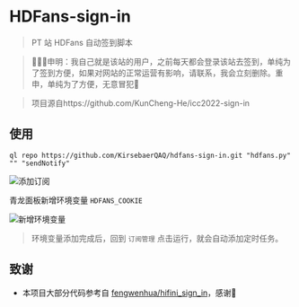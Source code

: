 # HDFans-sign-in

> PT 站 HDFans 自动签到脚本

> 📌📌📌申明：我自己就是该站的用户，之前每天都会登录该站去签到，单纯为了签到方便，如果对网站的正常运营有影响，请联系，我会立刻删除。重申，单纯为了方便，无意冒犯🫶

> 项目源自https://github.com/KunCheng-He/icc2022-sign-in
## 使用

```
ql repo https://github.com/KirsebaerQAQ/hdfans-sign-in.git "hdfans.py" "" "sendNotify"
```

![添加订阅](https://github.com/KunCheng-He/icc2022-sign-in/assets/48958733/8628f8f8-cbcd-4de3-ac9f-80e228f7387f)

青龙面板新增环境变量 `HDFANS_COOKIE`

![新增环境变量](https://github.com/KunCheng-He/icc2022-sign-in/assets/48958733/aa75f0e5-b46d-44de-b3e5-c9c88c32e80d)

> 环境变量添加完成后，回到 `订阅管理` 点击运行，就会自动添加定时任务。

## 致谢

- 本项目大部分代码参考自 [fengwenhua/hifini_sign_in](https://github.com/fengwenhua/hifini_sign_in)，感谢🫶
